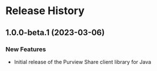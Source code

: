 # Release History

## 1.0.0-beta.1 (2023-03-06)

### New Features

- Initial release of the Purview Share client library for Java
